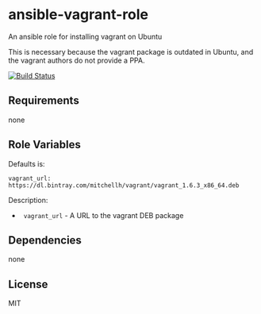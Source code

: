 ansible-vagrant-role
====================

An ansible role for installing vagrant on Ubuntu

This is necessary because the vagrant package is outdated in Ubuntu, and the
vagrant authors do not provide a PPA.

[![Build Status](https://travis-ci.org/klynch/ansible-vagrant-role.png?branch=master)](https://travis-ci.org/klynch/ansible-vagrant-role)

Requirements
------------

none

Role Variables
--------------

Defaults is:

    vagrant_url: https://dl.bintray.com/mitchellh/vagrant/vagrant_1.6.3_x86_64.deb

Description:

- ` vagrant_url` - A URL to the vagrant DEB package


Dependencies
------------

none

License
-------

MIT

